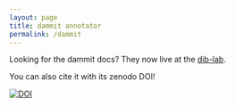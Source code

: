 ```yaml
---
layout: page
title: dammit annotator
permalink: /dammit
---
```


Looking for the dammit docs? They now live at the [dib-lab](http://dib-lab.github.io/dammit/).

You can also cite it with its zenodo DOI!

[![DOI](https://zenodo.org/badge/DOI/10.5281/zenodo.3569831.svg)](https://doi.org/10.5281/zenodo.3569831)


